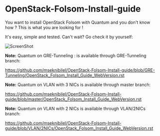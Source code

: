 OpenStack-Folsom-Install-guide
==============================

You want to install OpenStack Folsom with Quantum and you don't know how ?
This is what you are looking for !

It's easy, simple and tested. Can't wait? Go check it by yourself: 


![ScreenShot](http://i.imgur.com/hyeAT.jpg)


**Note:** Quantum on GRE-Tunneling : is available through GRE-Tunneling branch:

https://github.com/mseknibilel/OpenStack-Folsom-Install-guide/blob/GRE-Tunneling/OpenStack_Folsom_Install_Guide_WebVersion.rst

**Note:** Quantum on VLAN with 3 NICs is available through master branch:
 
https://github.com/mseknibilel/OpenStack-Folsom-Install-guide/blob/master/OpenStack_Folsom_Install_Guide_WebVersion.rst

**Note:** Quantum on VLAN with 2 NICs is available through VLAN/2NICs branch:

https://github.com/mseknibilel/OpenStack-Folsom-Install-guide/blob/VLAN/2NICs/OpenStack_Folsom_Install_Guide_WebVersion.rst
